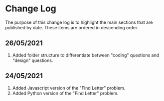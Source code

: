 # Change Log
The purpose of this change log is to highlight the main sections that are published by date. These items are ordered in descending order.
## 26/05/2021
1) Added folder structure to differentiate between "coding" questions and "design" questions.
## 24/05/2021
1) Added Javascript version of the "Find Letter" problem.
2) Added Python version of the "Find Letter" problem.